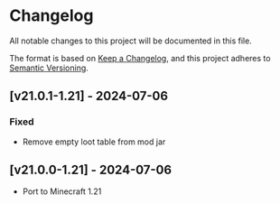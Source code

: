 # Changelog
All notable changes to this project will be documented in this file.

The format is based on [Keep a Changelog](https://keepachangelog.com/en/1.0.0/),
and this project adheres to [Semantic Versioning](https://semver.org/spec/v2.0.0.html).

## [v21.0.1-1.21] - 2024-07-06
### Fixed
- Remove empty loot table from mod jar

## [v21.0.0-1.21] - 2024-07-06
- Port to Minecraft 1.21
